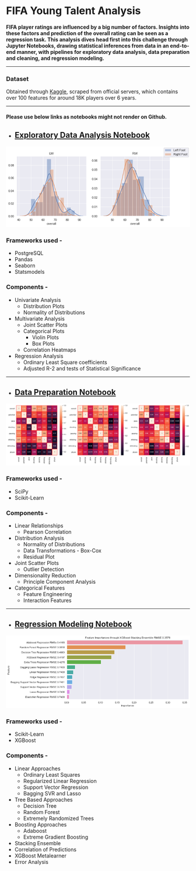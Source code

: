 # FIFA Young Talent Analysis


**FIFA player ratings are influenced by a big number of factors. Insights into these factors and prediction of the overall rating can be seen as a regression task. This analysis dives head first into this challenge through Jupyter Notebooks, drawing statistical inferences from data in an end-to-end manner, with pipelines for exploratory data analysis, data preparation and cleaning, and regression modeling.**

---

### Dataset


Obtained through [Kaggle](https://www.kaggle.com/stefanoleone992/fifa-20-complete-player-dataset), scraped from official servers, which contains over 100 features for around 18K players over 6 years.

---

#### Please use below links as notebooks might not render on Github.

* ## [Exploratory Data Analysis Notebook](https://nbviewer.jupyter.org/github/theavicaster/fifa-young-talent-analysis/blob/master/notebooks/EDAfifa20.ipynb)
![Plots](https://github.com/theavicaster/fifa-young-talent-analysis/blob/master/figures/comparisons.png)

### Frameworks used -

* PostgreSQL
* Pandas
* Seaborn
* Statsmodels

### Components -

* Univariate Analysis
  * Distribution Plots
  * Normality of Distributions
* Multivariate Analysis
  * Joint Scatter Plots
  * Categorical Plots
    * Violin Plots
    * Box Plots
  * Correlation Heatmaps
* Regression Analysis
  * Ordinary Least Square coefficients
  * Adjusted R-2 and tests of Statistical Significance


---

* ## [Data Preparation Notebook](https://nbviewer.jupyter.org/github/theavicaster/fifa-young-talent-analysis/blob/master/notebooks/DataPreparationAttackingRegressionFIFA20.ipynb)
![Correlations](https://github.com/theavicaster/fifa-young-talent-analysis/blob/master/figures/correlations.png)

### Frameworks used -

* SciPy
* Scikit-Learn

### Components -

* Linear Relationships
  * Pearson Correlation 
* Distribution Analysis 
  * Normality of Distributions
  * Data Transformations - Box-Cox
  * Residual Plot
* Joint Scatter Plots
  * Outlier Detection 
* Dimensionality Reduction 
  * Principle Component Analysis 
* Categorical Features
  * Feature Engineering 
  * Interaction Features 
  
---  
  
* ## [Regression Modeling Notebook](https://nbviewer.jupyter.org/github/theavicaster/fifa-young-talent-analysis/blob/master/notebooks/AdvancedRegressionFIFA20.ipynb)
![Results](https://github.com/theavicaster/fifa-young-talent-analysis/blob/master/figures/results.png)

### Frameworks used -

* Scikit-Learn
* XGBoost

### Components -

* Linear Approaches
  * Ordinary Least Squares
  * Regularized Linear Regression
  * Support Vector Regression
  * Bagging SVR and Lasso
* Tree Based Approaches
  * Decision Tree
  * Random Forest
  * Extremely Randomized Trees
* Boosting Approaches
  * Adaboost 
  * Extreme Gradient Boosting
*  Stacking Ensemble
  * Correlation of Predictions
  * XGBoost Metalearner
  * Error Analysis

